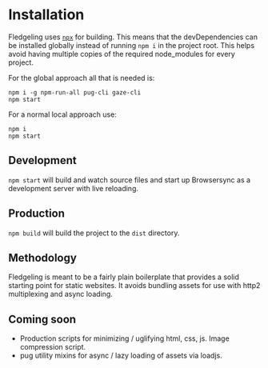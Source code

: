 # Installation

Fledgeling uses [`npx`](https://medium.com/@maybekatz/introducing-npx-an-npm-package-runner-55f7d4bd282b) for building. This means that the devDependencies can be installed globally instead of running `npm i` in the project root.
This helps avoid having multiple copies of the required node_modules for every project.

For the global approach all that is needed is:
```
npm i -g npm-run-all pug-cli gaze-cli
npm start
```

For a normal local approach use:
```
npm i
npm start
```

## Development

`npm start` will build and watch source files and start up Browsersync as a development server with live reloading.

## Production

`npm build` will build the project to the `dist` directory.


## Methodology

Fledgeling is meant to be a fairly plain boilerplate that provides a solid starting point for static websites. It avoids bundling assets for use with http2 multiplexing and async loading.

## Coming soon

- Production scripts for minimizing / uglifying html, css, js. Image compression script.
- pug utility mixins for async / lazy loading of assets via loadjs.